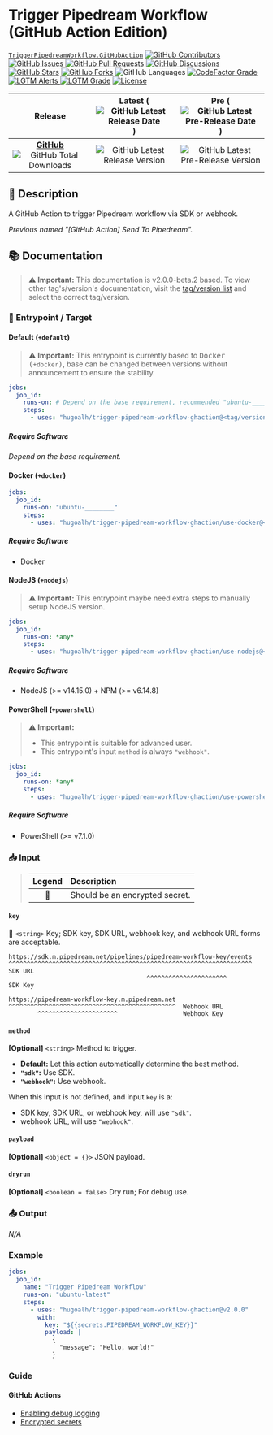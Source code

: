# Trigger Pipedream Workflow (GitHub Action Edition)

[`TriggerPipedreamWorkflow.GitHubAction`](https://github.com/hugoalh/trigger-pipedream-workflow-ghaction)
[![GitHub Contributors](https://img.shields.io/github/contributors/hugoalh/trigger-pipedream-workflow-ghaction?label=Contributors&logo=github&logoColor=ffffff&style=flat-square)](https://github.com/hugoalh/trigger-pipedream-workflow-ghaction/graphs/contributors)
[![GitHub Issues](https://img.shields.io/github/issues-raw/hugoalh/trigger-pipedream-workflow-ghaction?label=Issues&logo=github&logoColor=ffffff&style=flat-square)](https://github.com/hugoalh/trigger-pipedream-workflow-ghaction/issues)
[![GitHub Pull Requests](https://img.shields.io/github/issues-pr-raw/hugoalh/trigger-pipedream-workflow-ghaction?label=Pull%20Requests&logo=github&logoColor=ffffff&style=flat-square)](https://github.com/hugoalh/trigger-pipedream-workflow-ghaction/pulls)
[![GitHub Discussions](https://img.shields.io/github/discussions/hugoalh/trigger-pipedream-workflow-ghaction?label=Discussions&logo=github&logoColor=ffffff&style=flat-square)](https://github.com/hugoalh/trigger-pipedream-workflow-ghaction/discussions)
[![GitHub Stars](https://img.shields.io/github/stars/hugoalh/trigger-pipedream-workflow-ghaction?label=Stars&logo=github&logoColor=ffffff&style=flat-square)](https://github.com/hugoalh/trigger-pipedream-workflow-ghaction/stargazers)
[![GitHub Forks](https://img.shields.io/github/forks/hugoalh/trigger-pipedream-workflow-ghaction?label=Forks&logo=github&logoColor=ffffff&style=flat-square)](https://github.com/hugoalh/trigger-pipedream-workflow-ghaction/network/members)
![GitHub Languages](https://img.shields.io/github/languages/count/hugoalh/trigger-pipedream-workflow-ghaction?label=Languages&logo=github&logoColor=ffffff&style=flat-square)
[![CodeFactor Grade](https://img.shields.io/codefactor/grade/github/hugoalh/trigger-pipedream-workflow-ghaction?label=Grade&logo=codefactor&logoColor=ffffff&style=flat-square)](https://www.codefactor.io/repository/github/hugoalh/trigger-pipedream-workflow-ghaction)
[![LGTM Alerts](https://img.shields.io/lgtm/alerts/g/hugoalh/trigger-pipedream-workflow-ghaction?label=Alerts&logo=lgtm&logoColor=ffffff&style=flat-square)
![LGTM Grade](https://img.shields.io/lgtm/grade/javascript/g/hugoalh/trigger-pipedream-workflow-ghaction?label=Grade&logo=lgtm&logoColor=ffffff&style=flat-square)](https://lgtm.com/projects/g/hugoalh/trigger-pipedream-workflow-ghaction)
[![License](https://img.shields.io/static/v1?label=License&message=MIT&color=brightgreen&style=flat-square)](./LICENSE.md)

| **Release** | **Latest** (![GitHub Latest Release Date](https://img.shields.io/github/release-date/hugoalh/trigger-pipedream-workflow-ghaction?label=%20&style=flat-square)) | **Pre** (![GitHub Latest Pre-Release Date](https://img.shields.io/github/release-date-pre/hugoalh/trigger-pipedream-workflow-ghaction?label=%20&style=flat-square)) |
|:-:|:-:|:-:|
| [**GitHub**](https://github.com/hugoalh/trigger-pipedream-workflow-ghaction/releases) ![GitHub Total Downloads](https://img.shields.io/github/downloads/hugoalh/trigger-pipedream-workflow-ghaction/total?label=%20&style=flat-square) | ![GitHub Latest Release Version](https://img.shields.io/github/release/hugoalh/trigger-pipedream-workflow-ghaction?sort=semver&label=%20&style=flat-square) | ![GitHub Latest Pre-Release Version](https://img.shields.io/github/release/hugoalh/trigger-pipedream-workflow-ghaction?include_prereleases&sort=semver&label=%20&style=flat-square) |

## 📝 Description

A GitHub Action to trigger Pipedream workflow via SDK or webhook.

*Previous named "\[GitHub Action\] Send To Pipedream".*

## 📚 Documentation

> **⚠ Important:** This documentation is v2.0.0-beta.2 based. To view other tag's/version's documentation, visit the [tag/version list](https://github.com/hugoalh/trigger-pipedream-workflow-ghaction/tags) and select the correct tag/version.

### 🎯 Entrypoint / Target

#### Default (`+default`)

> **⚠ Important:** This entrypoint is currently based to <kbd>Docker (`+docker`)</kbd>, base can be changed between versions without announcement to ensure the stability.

```yml
jobs:
  job_id:
    runs-on: # Depend on the base requirement, recommended "ubuntu-________"
    steps:
      - uses: "hugoalh/trigger-pipedream-workflow-ghaction@<tag/version>"
```

##### Require Software

*Depend on the base requirement.*

#### Docker (`+docker`)

```yml
jobs:
  job_id:
    runs-on: "ubuntu-________"
    steps:
      - uses: "hugoalh/trigger-pipedream-workflow-ghaction/use-docker@<tag/version>"
```

##### Require Software

- Docker

#### NodeJS (`+nodejs`)

> **⚠ Important:** This entrypoint maybe need extra steps to manually setup NodeJS version.

```yml
jobs:
  job_id:
    runs-on: *any*
    steps:
      - uses: "hugoalh/trigger-pipedream-workflow-ghaction/use-nodejs@<tag/version>"
```

##### Require Software

- NodeJS (>= v14.15.0) + NPM (>= v6.14.8)

#### PowerShell (`+powershell`)

> **⚠ Important:**
> - This entrypoint is suitable for advanced user.
> - This entrypoint's input `method` is always `"webhook"`.

```yml
jobs:
  job_id:
    runs-on: *any*
    steps:
      - uses: "hugoalh/trigger-pipedream-workflow-ghaction/use-powershell@<tag/version>"
```

##### Require Software

- PowerShell (>= v7.1.0)

### 📥 Input

> | **Legend** | **Description** |
> |:-:|:--|
> | 🔐 | Should be an encrypted secret. |

#### `key`

**🔐** `<string>` Key; SDK key, SDK URL, webhook key, and webhook URL forms are acceptable.

```
https://sdk.m.pipedream.net/pipelines/pipedream-workflow-key/events
^^^^^^^^^^^^^^^^^^^^^^^^^^^^^^^^^^^^^^^^^^^^^^^^^^^^^^^^^^^^^^^^^^^  SDK URL
                                      ^^^^^^^^^^^^^^^^^^^^^^         SDK Key

https://pipedream-workflow-key.m.pipedream.net
^^^^^^^^^^^^^^^^^^^^^^^^^^^^^^^^^^^^^^^^^^^^^^  Webhook URL
        ^^^^^^^^^^^^^^^^^^^^^^                  Webhook Key
```

#### `method`

**\[Optional\]** `<string>` Method to trigger.

- **Default:** Let this action automatically determine the best method.
- **`"sdk"`:** Use SDK.
- **`"webhook"`:** Use webhook.

When this input is not defined, and input `key` is a:

- SDK key, SDK URL, or webhook key, will use `"sdk"`.
- webhook URL, will use `"webhook"`.

#### `payload`

**\[Optional\]** `<object = {}>` JSON payload.

#### `dryrun`

**\[Optional\]** `<boolean = false>` Dry run; For debug use.

### 📤 Output

*N/A*

### Example

```yml
jobs:
  job_id:
    name: "Trigger Pipedream Workflow"
    runs-on: "ubuntu-latest"
    steps:
      - uses: "hugoalh/trigger-pipedream-workflow-ghaction@v2.0.0"
        with:
          key: "${{secrets.PIPEDREAM_WORKFLOW_KEY}}"
          payload: |
            {
              "message": "Hello, world!"
            }
```

### Guide

#### GitHub Actions

- [Enabling debug logging](https://docs.github.com/en/actions/managing-workflow-runs/enabling-debug-logging)
- [Encrypted secrets](https://docs.github.com/en/actions/reference/encrypted-secrets)
